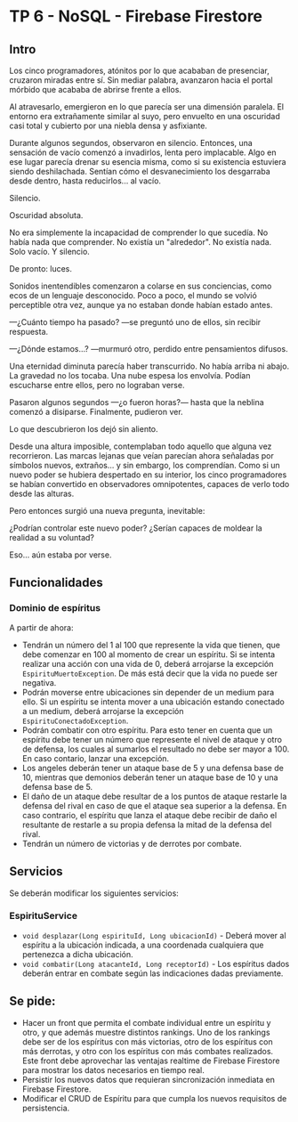 # TP 6 - NoSQL - Firebase Firestore

## Intro

Los cinco programadores, atónitos por lo que acababan de presenciar, cruzaron miradas entre sí. Sin mediar palabra, avanzaron hacia el portal mórbido que acababa de abrirse frente a ellos.

Al atravesarlo, emergieron en lo que parecía ser una dimensión paralela. El entorno era extrañamente similar al suyo, pero envuelto en una oscuridad casi total y cubierto por una niebla densa y asfixiante.

Durante algunos segundos, observaron en silencio. Entonces, una sensación de vacío comenzó a invadirlos, lenta pero implacable. Algo en ese lugar parecía drenar su esencia misma, como si su existencia estuviera siendo deshilachada. Sentían cómo el desvanecimiento los desgarraba desde dentro, hasta reducirlos... al vacío.

Silencio.

Oscuridad absoluta.

No era simplemente la incapacidad de comprender lo que sucedía. No había nada que comprender. No existía un "alrededor". No existía nada. Solo vacío. Y silencio.

De pronto: luces.

Sonidos inentendibles comenzaron a colarse en sus conciencias, como ecos de un lenguaje desconocido. Poco a poco, el mundo se volvió perceptible otra vez, aunque ya no estaban donde habían estado antes.

—¿Cuánto tiempo ha pasado? —se preguntó uno de ellos, sin recibir respuesta.

—¿Dónde estamos...? —murmuró otro, perdido entre pensamientos difusos.

Una eternidad diminuta parecía haber transcurrido. No había arriba ni abajo. La gravedad no los tocaba. Una nube espesa los envolvía. Podían escucharse entre ellos, pero no lograban verse.

Pasaron algunos segundos —¿o fueron horas?— hasta que la neblina comenzó a disiparse. Finalmente, pudieron ver.

Lo que descubrieron los dejó sin aliento.

Desde una altura imposible, contemplaban todo aquello que alguna vez recorrieron. Las marcas lejanas que veían parecían ahora señaladas por símbolos nuevos, extraños... y sin embargo, los comprendían. Como si un nuevo poder se hubiera despertado en su interior, los cinco programadores se habían convertido en observadores omnipotentes, capaces de verlo todo desde las alturas.

Pero entonces surgió una nueva pregunta, inevitable:

¿Podrían controlar este nuevo poder?
¿Serían capaces de moldear la realidad a su voluntad?

Eso... aún estaba por verse.

## Funcionalidades

### Dominio de espíritus
A partir de ahora:
- Tendrán un número del 1 al 100 que represente la vida que tienen, que debe comenzar en 100 al momento de crear un espíritu. Si se intenta realizar una acción con una vida de 0, deberá arrojarse la excepción `EspirituMuertoException`. De más está decir que la vida no puede ser negativa.
- Podrán moverse entre ubicaciones sin depender de un medium para ello. Si un espíritu se intenta mover a una ubicación estando conectado a un medium, deberá arrojarse la excepción `EspirituConectadoException`. 
- Podrán combatir con otro espíritu. Para esto tener en cuenta que un espíritu debe tener un número que represente el nivel de ataque y otro de defensa, los cuales al sumarlos el resultado no debe ser mayor a 100. En caso contario, lanzar una excepción. 
- Los angeles deberán tener un ataque base de 5 y una defensa base de 10, mientras que demonios deberán tener un ataque base de 10 y una defensa base de 5.
- El daño de un ataque debe resultar de a los puntos de ataque restarle la defensa del rival en caso de que el ataque sea superior a la defensa. En caso contrario, el espíritu que lanza el ataque debe recibir de daño el resultante de restarle a su propia defensa la mitad de la defensa del rival.  
- Tendrán un número de victorias y de derrotes por combate.

## Servicios
Se deberán modificar los siguientes servicios:

### EspirituService
- `void desplazar(Long espirituId, Long ubicacionId)` - Deberá mover al espíritu a la ubicación indicada, a una coordenada cualquiera que pertenezca a dicha ubicación.
- `void combatir(Long atacanteId, Long receptorId)` - Los espíritus dados deberán entrar en combate según las indicaciones dadas previamente.

## Se pide:
* Hacer un front que permita el combate individual entre un espíritu y otro, y que además muestre distintos rankings. Uno de los rankings debe ser de los espíritus con más victorias, otro de los espíritus con más derrotas, y otro con los espíritus con más combates realizados. Este front debe aprovechar las ventajas realtime de Firebase Firestore para mostrar los datos necesarios en tiempo real.
* Persistir los nuevos datos que requieran sincronización inmediata en Firebase Firestore.
* Modificar el CRUD de Espíritu para que cumpla los nuevos requisitos de persistencia.